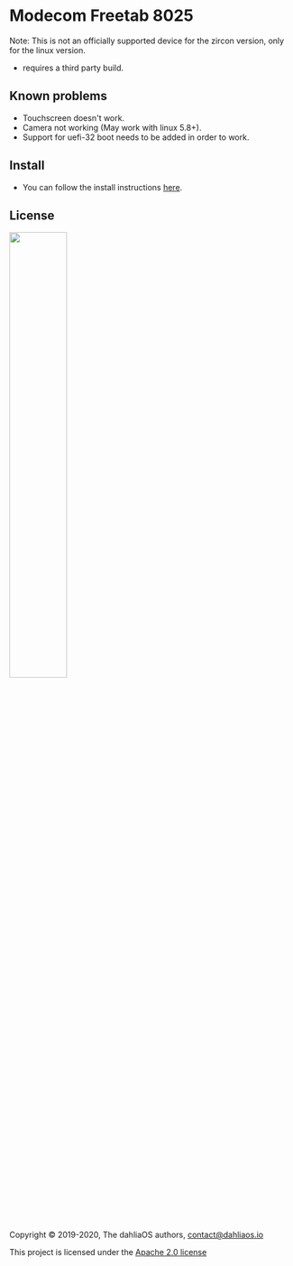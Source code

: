 # Modecom Freetab 8025

Note: This is not an officially supported device for the zircon version, only for the linux version.

- requires a third party build.

## Known problems

- Touchscreen doesn't work.
- Camera not working (May work with linux 5.8+).
- Support for uefi-32 boot needs to be added in order to work. 

## Install

- You can follow the install instructions [here](../../run%20dahliaOS/x86_32-efi.md). 

## License

<p align="left">
  <img width="45%" src="https://github.com/dahlia-os/brand/blob/master/Logo%20SVGs/dahliaOS%20logo%20with%20text%20(drop%20shadow).svg"
</p>

Copyright © 2019-2020, The dahliaOS authors, contact@dahliaos.io

This project is licensed under the [Apache 2.0 license](../../LICENSE)
